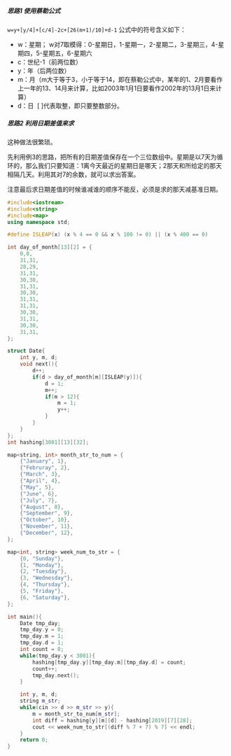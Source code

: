 ##### 思路1 使用蔡勒公式

`w=y+[y/4]+[c/4]-2c+[26(m+1)/10]+d-1`
公式中的符号含义如下：

- w：星期； w对7取模得：0-星期日，1-星期一，2-星期二，3-星期三，4-星期四，5-星期五，6-星期六
- c：世纪-1（前两位数）
- y：年（后两位数）
- m：月（m大于等于3，小于等于14，即在蔡勒公式中，某年的1、2月要看作上一年的13、14月来计算，比如2003年1月1日要看作2002年的13月1日来计算）
- d：日  [ ]代表取整，即只要整数部分。


##### 思路2 利用日期差值来求

这种做法很繁琐。

先利用例3的思路，把所有的日期差值保存在一个三位数组中。星期是以7天为循环的，那么我们只要知道：1离今天最近的星期日是哪天；2那天和所给定的那天相隔几天。利用其对7的余数，就可以求出答案。

注意最后求日期差值的时候谁减谁的顺序不能反，必须是求的那天减基准日期。

```cpp
#include<iostream>
#include<string>
#include<map>
using namespace std;

#define ISLEAP(x) (x % 4 == 0 && x % 100 != 0) || (x % 400 == 0)

int day_of_month[13][2] = {
    0,0,
    31,31,
    28,29,
    31,31,
    30,30,
    31,31,
    30,30,
    31,31,
    31,31,
    30,30,
    31,31,
    30,30,
    31,31,
};

struct Date{
    int y, m, d;
    void next(){
        d++;
        if(d > day_of_month[m][ISLEAP(y)]){
            d = 1;
            m++;
            if(m > 12){
                m = 1;
                y++;
            }
        }
    }
};
int hashing[3001][13][32];

map<string, int> month_str_to_num = {
    {"January", 1},
    {"Februray", 2},
    {"March", 3},
    {"April", 4},
    {"May", 5},
    {"June", 6},
    {"July", 7},
    {"August", 8},
    {"September", 9},
    {"October", 10},
    {"November", 11},
    {"December", 12},
};

map<int, string> week_num_to_str = {
    {0, "Sunday"},
    {1, "Monday"},
    {2, "Tuesday"},
    {3, "Wednesday"},
    {4, "Thursday"},
    {5, "Friday"},
    {6, "Saturday"},
};

int main(){
    Date tmp_day;
    tmp_day.y = 0;
    tmp_day.m = 1;
    tmp_day.d = 1;
    int count = 0;
    while(tmp_day.y < 3001){
        hashing[tmp_day.y][tmp_day.m][tmp_day.d] = count;
        count++;
        tmp_day.next();
    }

    int y, m, d;
    string m_str;
    while(cin >> d >> m_str >> y){
        m = month_str_to_num[m_str];
        int diff = hashing[y][m][d] - hashing[2019][7][28];
        cout << week_num_to_str[(diff % 7 + 7) % 7] << endl;
    }
    return 0;
}
```
